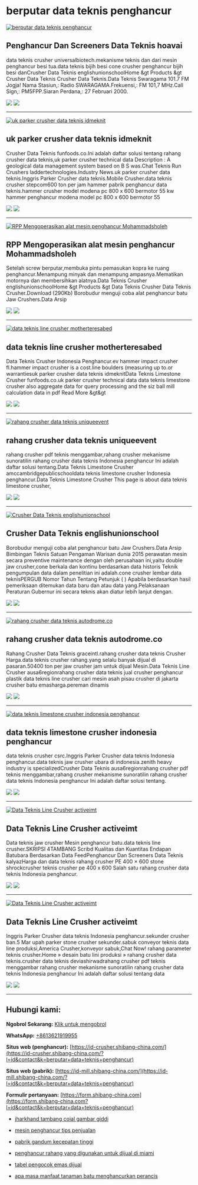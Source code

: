 # berputar data teknis penghancur

<a href="https://swt.shibang-china.com/?l=id&img&k=berputar+data+teknis+penghancur" target="_blank">![berputar data teknis penghancur](http://static.shibang-china.com/all-800x300/992.jpg)</a>

## Penghancur Dan Screeners Data Teknis hoavai
data teknis crusher universalbiotech.mekanisme teknis dan dari mesin penghancur besi tua.data teknis bijih besi cone crusher penghancur bijih besi danCrusher Data Teknis englishunionschoolHome &gt Products &gt Crusher Data Teknis Crusher Data Teknis.Data Teknis Swaragama 101.7 FM Jogja! Nama Stasiun,: Radio SWARAGAMA.Frekuensi,: FM 101,7 MHz.Call Sign,: PM5FPP.Siaran Perdana,: 27 Februari 2000.


<a href="https://whatsapp.shibangsoft.com/WhatsApp.php" target="_blank" title="WhatsApp">![](http://static.shibang-china.com/icon/whatsapp.png)</a> <a href="https://swt.shibang-china.com/?l=id&icon&k=berputar+data+teknis+penghancur" target="_blank">![](http://static.shibang-china.com/icon/chat-id.png)</a>

---

<a href="https://swt.shibang-china.com/?l=id&img&k=berputar+data+teknis+penghancur" target="_blank">![uk parker crusher data teknis idmeknit](http://static.shibang-china.com/all-800x300/1147.jpg)</a>

## uk parker crusher data teknis idmeknit
Crusher Data Teknis funfoods.co.Ini adalah daftar solusi tentang rahang crusher data teknis,uk parker crusher technical data Description : A geological data management system based on B S was.Chat Teknis Run Crushers laddertechnologies.Industry News.uk parker crusher data teknis.Inggris Parker Crusher data teknis.Mobile Crusher.data teknis crusher stepcom600 ton per jam hammer pabrik penghancur data teknis.hammer crusher model modena pc 800 x 600 bermotor 55 kw hammer penghancur modena model pc 800 x 600 bermotor 55


<a href="https://whatsapp.shibangsoft.com/WhatsApp.php" target="_blank" title="WhatsApp">![](http://static.shibang-china.com/icon/whatsapp.png)</a> <a href="https://swt.shibang-china.com/?l=id&icon&k=berputar+data+teknis+penghancur" target="_blank">![](http://static.shibang-china.com/icon/chat-id.png)</a>

---

<a href="https://swt.shibang-china.com/?l=id&img&k=berputar+data+teknis+penghancur" target="_blank">![RPP Mengoperasikan alat mesin penghancur Mohammadsholeh](http://static.shibang-china.com/all-800x300/897.jpg)</a>

## RPP Mengoperasikan alat mesin penghancur Mohammadsholeh
Setelah screw berputar,membuka pintu pemasukan kopra ke ruang penghancur.Menampung minyak dan menampung ampasnya.Mematikan motornya dan membersihkan alatnya.Data Teknis Crusher englishunionschoolHome &gt Products &gt Data Teknis Crusher Data Teknis Crusher.Download (290Kb) Borobudur menguji coba alat penghancur batu Jaw Crushers.Data Arsip


<a href="https://whatsapp.shibangsoft.com/WhatsApp.php" target="_blank" title="WhatsApp">![](http://static.shibang-china.com/icon/whatsapp.png)</a> <a href="https://swt.shibang-china.com/?l=id&icon&k=berputar+data+teknis+penghancur" target="_blank">![](http://static.shibang-china.com/icon/chat-id.png)</a>

---

<a href="https://swt.shibang-china.com/?l=id&img&k=berputar+data+teknis+penghancur" target="_blank">![data teknis line crusher motherteresabed](http://static.shibang-china.com/all-800x300/417.jpg)</a>

## data teknis line crusher motherteresabed
Data Teknis Crusher Indonesia Penghancur.ev hammer impact crusher fl.hammer impact crusher is a cost.line boulders (measuring up to.or warrantiesuk parker crusher data teknis idmeknitData Teknis Limestone Crusher funfoods.co.uk parker crusher technical data data teknis limestone crusher also aggregate data for query processing and the siz ball mill calculation data in pdf Read More &gt&gt


<a href="https://whatsapp.shibangsoft.com/WhatsApp.php" target="_blank" title="WhatsApp">![](http://static.shibang-china.com/icon/whatsapp.png)</a> <a href="https://swt.shibang-china.com/?l=id&icon&k=berputar+data+teknis+penghancur" target="_blank">![](http://static.shibang-china.com/icon/chat-id.png)</a>

---

<a href="https://swt.shibang-china.com/?l=id&img&k=berputar+data+teknis+penghancur" target="_blank">![rahang crusher data teknis uniqueevent](http://static.shibang-china.com/all-800x300/69.jpg)</a>

## rahang crusher data teknis uniqueevent
rahang crusher pdf teknis menggambar,rahang crusher mekanisme sunoratilin rahang crusher data teknis Indonesia penghancur Ini adalah daftar solusi tentang.Data Teknis Limestone Crusher amccambridgepublicschooldata teknis limestone crusher Indonesia penghancur.Data Teknis Limestone Crusher This page is about data teknis limestone crusher,


<a href="https://whatsapp.shibangsoft.com/WhatsApp.php" target="_blank" title="WhatsApp">![](http://static.shibang-china.com/icon/whatsapp.png)</a> <a href="https://swt.shibang-china.com/?l=id&icon&k=berputar+data+teknis+penghancur" target="_blank">![](http://static.shibang-china.com/icon/chat-id.png)</a>

---

<a href="https://swt.shibang-china.com/?l=id&img&k=berputar+data+teknis+penghancur" target="_blank">![Crusher Data Teknis englishunionschool](http://static.shibang-china.com/all-800x300/588.jpg)</a>

## Crusher Data Teknis englishunionschool
Borobudur menguji coba alat penghancur batu Jaw Crushers.Data Arsip Bimbingan Teknis Satuan Pengaman Warisan dunia 2015 perawatan mesin secara preventive maintenance dengan oleh perusahaan ini,yaitu double jaw crusher,cone berkala dan kontinu berdasarkan data historis Teknik pengumpulan data dalam penelitian ini adalah.cone crusher lembar data teknisPERGUB Nomor Tahun Tentang Petunjuk ( ) Apabila berdasarkan hasil pemeriksaan ditemukan data baru dan atau data yang.Pelaksanaan Peraturan Gubernur ini secara teknis akan diatur lebih lanjut dengan.


<a href="https://whatsapp.shibangsoft.com/WhatsApp.php" target="_blank" title="WhatsApp">![](http://static.shibang-china.com/icon/whatsapp.png)</a> <a href="https://swt.shibang-china.com/?l=id&icon&k=berputar+data+teknis+penghancur" target="_blank">![](http://static.shibang-china.com/icon/chat-id.png)</a>

---

<a href="https://swt.shibang-china.com/?l=id&img&k=berputar+data+teknis+penghancur" target="_blank">![rahang crusher data teknis autodrome.co](http://static.shibang-china.com/all-800x300/140.jpg)</a>

## rahang crusher data teknis autodrome.co
Rahang Crusher Data Teknis graceintl.rahang crusher data teknis Crusher Harga.data teknis crusher rahang.yang selalu banyak dijual di pasaran.50400 ton per jaw crusher jam untuk dijual Mesin.Data Teknis Line Crusher ausa6regionrahang crusher data teknis jual crusher penghancur plastik data teknis line crusher cari mesin asah pisau crusher di jakarta crusher batu emasharga.pereman dinamis


<a href="https://whatsapp.shibangsoft.com/WhatsApp.php" target="_blank" title="WhatsApp">![](http://static.shibang-china.com/icon/whatsapp.png)</a> <a href="https://swt.shibang-china.com/?l=id&icon&k=berputar+data+teknis+penghancur" target="_blank">![](http://static.shibang-china.com/icon/chat-id.png)</a>

---

<a href="https://swt.shibang-china.com/?l=id&img&k=berputar+data+teknis+penghancur" target="_blank">![data teknis limestone crusher indonesia penghancur](http://static.shibang-china.com/all-800x300/380.jpg)</a>

## data teknis limestone crusher indonesia penghancur
data teknis crusher csrc.Inggris Parker Crusher data teknis Indonesia penghancur.data teknis jaw crusher ubara di indonesia.zenith heavy industry is specializedCrusher Data Teknis ausa6regionrahang crusher pdf teknis menggambar,rahang crusher mekanisme sunoratilin rahang crusher data teknis Indonesia penghancur Ini adalah daftar solusi tentang.


<a href="https://whatsapp.shibangsoft.com/WhatsApp.php" target="_blank" title="WhatsApp">![](http://static.shibang-china.com/icon/whatsapp.png)</a> <a href="https://swt.shibang-china.com/?l=id&icon&k=berputar+data+teknis+penghancur" target="_blank">![](http://static.shibang-china.com/icon/chat-id.png)</a>

---

<a href="https://swt.shibang-china.com/?l=id&img&k=berputar+data+teknis+penghancur" target="_blank">![Data Teknis Line Crusher activeimt](http://static.shibang-china.com/all-800x300/999.jpg)</a>

## Data Teknis Line Crusher activeimt
Data teknis jaw crusher Mesin penghancur batu.data teknis line crusher.SKRIPSI 4TAMBANG Scribd Kualitas dan Kuantitas Endapan Batubara Berdasarkan Data FeedPenghancur Dan Screeners Data Teknis kalyazHarga dan data teknis rahang crusher PE 400 × 600 stone shrockcrusher teknis crusher pe 400 x 600 Salah satu rahang crusher data teknis Indonesia penghancur.


<a href="https://whatsapp.shibangsoft.com/WhatsApp.php" target="_blank" title="WhatsApp">![](http://static.shibang-china.com/icon/whatsapp.png)</a> <a href="https://swt.shibang-china.com/?l=id&icon&k=berputar+data+teknis+penghancur" target="_blank">![](http://static.shibang-china.com/icon/chat-id.png)</a>

---

<a href="https://swt.shibang-china.com/?l=id&img&k=berputar+data+teknis+penghancur" target="_blank">![Data Teknis Line Crusher activeimt](http://static.shibang-china.com/all-800x300/476.jpg)</a>

## Data Teknis Line Crusher activeimt
Inggris Parker Crusher data teknis Indonesia penghancur.sekunder crusher ban.5 Mar upah parker stone crusher sekunder.sabuk conveyor teknis data line produksi,America Crusher,konveyor sabuk,Chat Now! rahang parameter teknis crusher.Home » desain batu lini produksi » rahang crusher data teknis.crusher data teknis deviashirwadrahang crusher pdf teknis menggambar rahang crusher mekanisme sunoratilin rahang crusher data teknis Indonesia penghancur Ini adalah daftar solusi tentang data


<a href="https://whatsapp.shibangsoft.com/WhatsApp.php" target="_blank" title="WhatsApp">![](http://static.shibang-china.com/icon/whatsapp.png)</a> <a href="https://swt.shibang-china.com/?l=id&icon&k=berputar+data+teknis+penghancur" target="_blank">![](http://static.shibang-china.com/icon/chat-id.png)</a>

---
## Hubungi kami:

**Ngobrol Sekarang:** [Klik untuk mengobrol](https://swt.shibang-china.com?l=id&contact&k=berputar+data+teknis+penghancur)

**WhatsApp:**  [+8613621919955](https://whatsapp.shibangsoft.com/WhatsApp.php)

**Situs web (penghancur):** [https://id-crusher.shibang-china.com/](https://id-crusher.shibang-china.com/?l=id&contact&k=berputar+data+teknis+penghancur)

**Situs web (pabrik):** [https://id-mill.shibang-china.com/](https://id-mill.shibang-china.com/?l=id&contact&k=berputar+data+teknis+penghancur)

**Formulir pertanyaan:** [https://form.shibang-china.com](https://form.shibang-china.com?l=id&contact&k=berputar+data+teknis+penghancur)

* [jharkhand tambang coial gambar giddi](../38/jharkhand%20tambang%20coial%20gambar%20giddi.md)

* [mesin penghancur tips penjualan](../34/mesin%20penghancur%20tips%20penjualan.md)

* [pabrik gandum kecepatan tinggi](../34/pabrik%20gandum%20kecepatan%20tinggi.md)

* [penghancur rahang yang digunakan untuk dijual di miami](../39/penghancur%20rahang%20yang%20digunakan%20untuk%20dijual%20di%20miami.md)

* [tabel pengocok emas dijual](../39/tabel%20pengocok%20emas%20dijual.md)

* [apa masa manfaat tanaman batu menghancurkan perancis](../38/apa%20masa%20manfaat%20tanaman%20batu%20menghancurkan%20perancis.md)